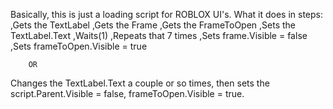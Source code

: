 Basically, this is just a loading script for ROBLOX UI's.
What it does in steps:
,Gets the TextLabel
,Gets the Frame
,Gets the FrameToOpen
,Sets the TextLabel.Text
,Waits(1)
,Repeats that 7 times
,Sets frame.Visible = false
,Sets frameToOpen.Visible = true

        OR
 
Changes the TextLabel.Text a couple or so times, then sets the script.Parent.Visible = false, frameToOpen.Visible = true.
